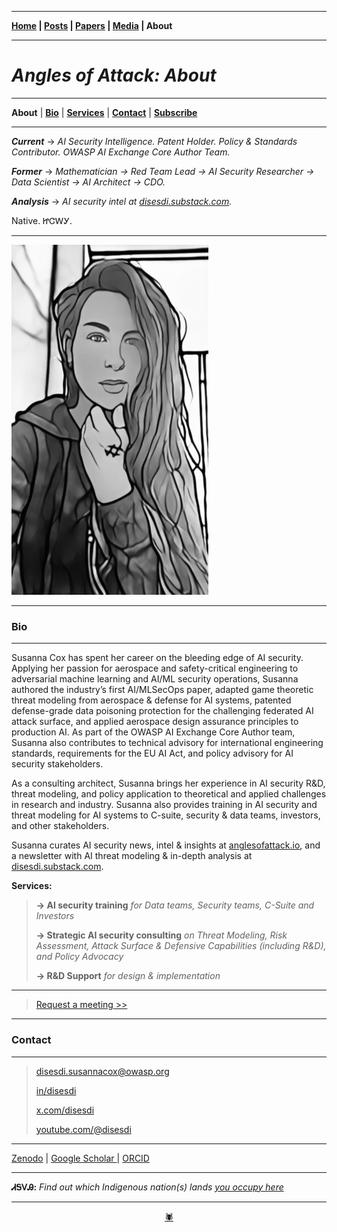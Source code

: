 -------

**[Home](https://anglesofattack.io/) \| [Posts](https://anglesofattack.io/posts.html) \| [Papers](https://anglesofattack.io/papers.html) \| [Media](https://anglesofattack.io/media.html) \| About**

-------

# *Angles of Attack: About*

-------

**About** \| **[Bio](#bio)** \| **[Services](#services)** \| **[Contact](#contact)** \| **<a href="https://disesdi.substack.com/" target="_blank" rel="noopener noreferrer">Subscribe</a>**

-------

***Current*** → *AI Security Intelligence. Patent Holder. Policy & Standards Contributor. OWASP AI Exchange Core Author Team.*

***Former*** → *Mathematician → Red Team Lead → AI Security Researcher → Data Scientist → AI Architect → CDO.*

***Analysis*** → *AI security intel at <a href="https://disesdi.substack.com/" target="_blank" rel="noopener noreferrer">disesdi.substack.com</a>.*

Native. ᏥᏣᎳᎩ.

-------

![disesdi](disesdi.png)

-------

### Bio

-------

Susanna Cox has spent her career on the bleeding edge of AI security. Applying her passion for aerospace and safety-critical engineering to adversarial machine learning and AI/ML security operations, Susanna authored the industry’s first AI/MLSecOps paper, adapted game theoretic threat modeling from aerospace & defense for AI systems, patented defense-grade data poisoning protection for the challenging federated AI attack surface, and applied aerospace design assurance principles to production AI. As part of the OWASP AI Exchange Core Author team, Susanna also contributes to technical advisory for international engineering standards, requirements for the EU AI Act, and policy advisory for AI security stakeholders.

As a consulting architect, Susanna brings her experience in AI security R&D, threat modeling, and policy application to theoretical and applied challenges in research and industry. Susanna also provides training in AI security and threat modeling for AI systems to C-suite, security & data teams, investors, and other stakeholders. 

Susanna curates AI security news, intel & insights at [anglesofattack.io](https://disesdi.substack.com/), and a newsletter with AI threat modeling & in-depth analysis at <a href="https://disesdi.substack.com/" target="_blank" rel="noopener noreferrer">disesdi.substack.com</a>.

**Services:**

> **→ AI security training** *for Data teams, Security teams, C-Suite and Investors*
>
> **→ Strategic AI security consulting** *on Threat Modeling, Risk Assessment, Attack Surface & Defensive Capabilities (including R&D), and Policy Advocacy*
>
> **→ R&D Support** *for design & implementation*

-------

> <a href="https://calendar.app.google/MemzFXVuhz1upGE2A" target="_blank" rel="noopener noreferrer">Request a meeting >></a>

-------

### Contact

-------

> <a href="mailto:disesdi.susannacox@owasp.org" target="_blank" rel="noopener noreferrer">disesdi.susannacox@owasp.org</a>
>
> <a href="https://www.linkedin.com/in/disesdi/" target="_blank" rel="noopener noreferrer">in/disesdi</a>
>
> <a href="https://x.com/disesdi" target="_blank" rel="noopener noreferrer">x.com/disesdi</a>
>
> <a href="https://www.youtube.com/@disesdi" target="_blank" rel="noopener noreferrer">youtube.com/@disesdi</a>

-------

<a href="https://zenodo.org/search?q=metadata.creators.person_or_org.name%3A%22Cox%2C%20Susanna%22&l=list&p=1&s=10&sort=bestmatch" target="_blank" rel="noopener noreferrer">Zenodo</a> \| <a href="https://scholar.google.com/citations?hl=en&user=mRCXIV8AAAAJ" target="_blank" rel="noopener noreferrer">Google Scholar </a> \| <a href="https://orcid.org/0009-0003-0568-0236" target="_blank" rel="noopener noreferrer">ORCID </a> 

-------

**ᏗᎦᏙᎯ:** *Find out which Indigenous nation(s) lands <a href="https://native-land.ca/" target="_blank" rel="noopener noreferrer">you occupy here</a>*

-------

<div align="center"><a href="https://anglesofattack.io/about.html">🕷</a></div>


